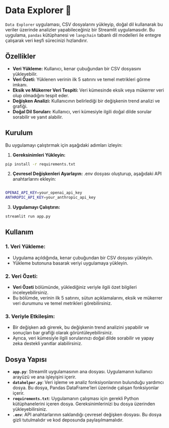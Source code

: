 # Data Explorer 🤖

`Data Explorer` uygulaması, CSV dosyalarını yükleyip, doğal dil kullanarak bu veriler üzerinde analizler yapabileceğiniz bir Streamlit uygulamasıdır. Bu uygulama, `pandas` kütüphanesi ve `langchain` tabanlı dil modelleri ile entegre çalışarak veri keşfi sürecinizi hızlandırır.

## Özellikler

- **Veri Yükleme:** Kullanıcı, kenar çubuğundan bir CSV dosyasını yükleyebilir.
- **Veri Özeti:** Yüklenen verinin ilk 5 satırını ve temel metrikleri görme imkanı.
- **Eksik ve Mükerrer Veri Tespiti:** Veri kümesinde eksik veya mükerrer veri olup olmadığını tespit eder.
- **Değişken Analizi:** Kullanıcının belirlediği bir değişkenin trend analizi ve grafiği.
- **Doğal Dil Soruları:** Kullanıcı, veri kümesiyle ilgili doğal dilde sorular sorabilir ve yanıt alabilir.

## Kurulum

Bu uygulamayı çalıştırmak için aşağıdaki adımları izleyin:

1. **Gereksinimleri Yükleyin:**

```bash
pip install -r requirements.txt

```

2. **Çevresel Değişkenleri Ayarlayın:**
.env dosyası oluşturup, aşağıdaki API anahtarlarını ekleyin:

```bash

OPENAI_API_KEY=your_openai_api_key
ANTHROPIC_API_KEY=your_anthropic_api_key

```

3. **Uygulamayı Çalıştırın:**
   
```bash
streamlit run app.py

```
## Kullanım

### 1. Veri Yükleme:

- Uygulama açıldığında, kenar çubuğundan bir CSV dosyası yükleyin.
- Yükleme butonuna basarak veriyi uygulamaya yükleyin.

### 2. Veri Özeti:

- **Veri Özeti** bölümünde, yüklediğiniz veriyle ilgili özet bilgileri inceleyebilirsiniz.
- Bu bölümde, verinin ilk 5 satırını, sütun açıklamalarını, eksik ve mükerrer veri durumunu ve temel metrikleri görebilirsiniz.

### 3. Veriyle Etkileşim:

- Bir değişken adı girerek, bu değişkenin trend analizini yapabilir ve sonuçları bar grafiği olarak görüntüleyebilirsiniz.
- Ayrıca, veri kümesiyle ilgili sorularınızı doğal dilde sorabilir ve yapay zeka destekli yanıtlar alabilirsiniz.



## Dosya Yapısı

- **`app.py`**: Streamlit uygulamasının ana dosyası. Uygulamanın kullanıcı arayüzü ve ana işleyişini içerir.
- **`datahelper.py`**: Veri işleme ve analiz fonksiyonlarının bulunduğu yardımcı dosya. Bu dosya, Pandas DataFrame'leri üzerinde çalışan fonksiyonlar içerir.
- **`requirements.txt`**: Uygulamanın çalışması için gerekli Python kütüphanelerini içeren dosya. Gereksinimlerinizi bu dosya üzerinden yükleyebilirsiniz.
- **`.env`**: API anahtarlarının saklandığı çevresel değişken dosyası. Bu dosya gizli tutulmalıdır ve kod deposunda paylaşılmamalıdır.
